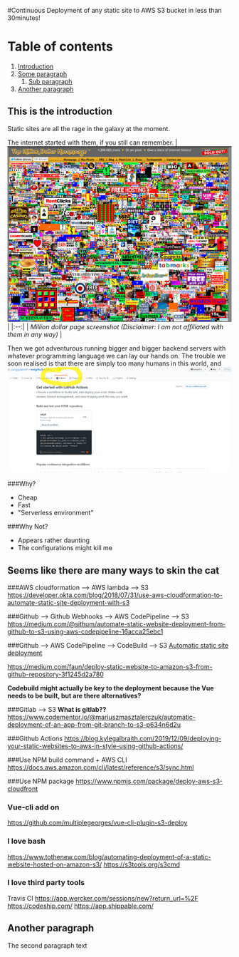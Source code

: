 #Continuous Deployment of any static site to AWS S3 bucket in less than 30minutes!

# Table of contents
1. [Introduction](#introduction)
2. [Some paragraph](#paragraph1)
    1. [Sub paragraph](#subparagraph1)
3. [Another paragraph](#paragraph2)

## This is the introduction <a name="introduction"></a>
Static sites are all the rage in the galaxy at the moment. 

The internet started with them, if you still can remember.
| ![Million Dollar Page](images/million-dollar-page.png) | 
|:--:| 
| *Million dollar page screenshot (Disclaimer: I am not affiliated with them in any way)* |

 
Then we got adventurous running bigger and bigger backend servers with whatever programming language we can lay our hands on. 
The trouble we soon realised is that there are simply too many humans in this world, and 
![TEst image](images/getting%20started.png)

###Why?
- Cheap
- Fast
- "Serverless environment"

###Why Not?
- Appears rather daunting
- The configurations might kill me

## Seems like there are many ways to skin the cat <a name="paragraph1"></a>
###AWS cloudformation --> AWS lambda --> S3  <a name="subparagraph1"></a>
https://developer.okta.com/blog/2018/07/31/use-aws-cloudformation-to-automate-static-site-deployment-with-s3

###Github --> Github Webhooks --> AWS CodePipeline --> S3
https://medium.com/@sithum/automate-static-website-deployment-from-github-to-s3-using-aws-codepipeline-16acca25ebc1

###Github --> AWS CodePipeline --> CodeBuild --> S3
[Automatic static site deployment](https://medium.com/@hzburki.hzb/automate-static-site-deployment-on-s3-with-aws-codebuild-8b2546a360df)

https://medium.com/faun/deploy-static-website-to-amazon-s3-from-github-repository-3f1245d2a780

**Codebuild might actually be key to the deployment because the Vue needs to be built, but are there alternatives?**

###Gitlab --> S3 **What is gitlab??**
https://www.codementor.io/@mariuszmasztalerczuk/automatic-deployment-of-an-app-from-git-branch-to-s3-p634n6d2u

###Github Actions
https://blog.kylegalbraith.com/2019/12/09/deploying-your-static-websites-to-aws-in-style-using-github-actions/

###Use NPM build command + AWS CLI
https://docs.aws.amazon.com/cli/latest/reference/s3/sync.html

###Use NPM package
https://www.npmjs.com/package/deploy-aws-s3-cloudfront 

### Vue-cli add on 
https://github.com/multiplegeorges/vue-cli-plugin-s3-deploy

### I love bash
https://www.tothenew.com/blog/automating-deployment-of-a-static-website-hosted-on-amazon-s3/
https://s3tools.org/s3cmd

### I love third party tools
Travis CI
https://app.wercker.com/sessions/new?return_url=%2F
https://codeship.com/
https://app.shippable.com/

## Another paragraph <a name="paragraph2"></a>
The second paragraph text